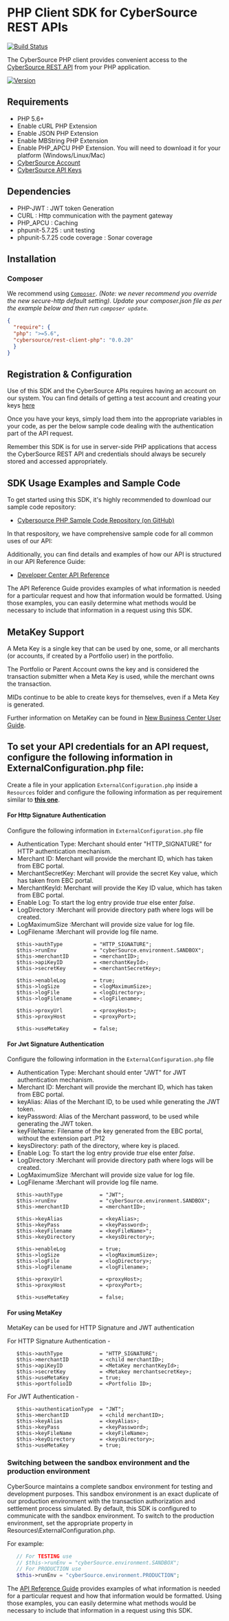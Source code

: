 # PHP Client SDK for CyberSource REST APIs

[![Build Status](https://travis-ci.com/CyberSource/cybersource-rest-client-php.svg?branch=travis-trial)](https://travis-ci.com/CyberSource/cybersource-rest-client-php)

The CyberSource PHP client provides convenient access to the [CyberSource REST API](https://developer.cybersource.com/api/reference/api-reference.html) from your PHP application.

[![Version         ][packagist_badge]][packagist]

## Requirements
* PHP 5.6+
* Enable cURL PHP Extension
* Enable JSON PHP Extension
* Enable MBString PHP Extension
* Enable PHP_APCU PHP Extension. You will need to download it for your platform (Windows/Linux/Mac) 
* [CyberSource Account](https://developer.cybersource.com/api/developer-guides/dita-gettingstarted/registration.html)
* [CyberSource API Keys](https://prod.developer.cybersource.com/api/developer-guides/dita-gettingstarted/registration/createCertSharedKey.html)
 
 ## Dependencies
* PHP-JWT                          : JWT token Generation
* CURL                             : Http communication with the payment gateway
* PHP_APCU                         : Caching 
* phpunit-5.7.25                   : unit testing
* phpunit-5.7.25 code coverage     : Sonar coverage

## Installation
### Composer
We recommend using [`Composer`](http://getcomposer.org). *(Note: we never recommend you
override the new secure-http default setting)*. 
*Update your composer.json file as per the example below and then run
`composer update`.*

```json
{
  "require": {
  "php": ">=5.6",
  "cybersource/rest-client-php": "0.0.20"
  }
}
```

## Registration & Configuration
Use of this SDK and the CyberSource APIs requires having an account on our system. You can find details of getting a test account and creating your keys [here](https://developer.cybersource.com/api/developer-guides/dita-gettingstarted/registration.html)

Once you have your keys, simply load them into the appropriate variables in your code, as per the below sample code dealing with the authentication part of the API request. 

Remember this SDK is for use in server-side PHP applications that access the CyberSource REST API and credentials should always be securely stored and accessed appropriately. 

## SDK Usage Examples and Sample Code
To get started using this SDK, it's highly recommended to download our sample code repository:
* [Cybersource PHP Sample Code Repository (on GitHub)](https://github.com/CyberSource/cybersource-rest-samples-php)

In that respository, we have comprehensive sample code for all common uses of our API:

Additionally, you can find details and examples of how our API is structured in our API Reference Guide:
* [Developer Center API Reference](https://developer.cybersource.com/api/reference/api-reference.html)

The API Reference Guide provides examples of what information is needed for a particular request and how that information would be formatted. Using those examples, you can easily determine what methods would be necessary to include that information in a request using this SDK.

## MetaKey Support

A Meta Key is a single key that can be used by one, some, or all merchants (or accounts, if created by a Portfolio user) in the portfolio.

The Portfolio or Parent Account owns the key and is considered the transaction submitter when a Meta Key is used, while the merchant owns the transaction.

MIDs continue to be able to create keys for themselves, even if a Meta Key is generated.

Further information on MetaKey can be found in [New Business Center User Guide](https://developer.cybersource.com/library/documentation/dev_guides/Business_Center/New_Business_Center_User_Guide.pdf).

## To set your API credentials for an API request, configure the following information in ExternalConfiguration.php file:

  Create a file in your application `ExternalConfiguration.php` inside a `Resources` folder and configure the following information as per requirement similar to [**this one**](https://github.com/CyberSource/cybersource-rest-samples-php/blob/master/Resources/ExternalConfiguration.php).
  
  #### For Http Signature Authentication 
  
  Configure the following information in `ExternalConfiguration.php` file
  
*    Authentication Type:  Merchant should enter "HTTP_SIGNATURE" for HTTP authentication mechanism.
*    Merchant ID: Merchant will provide the merchant ID, which has taken from EBC portal.
*    MerchantSecretKey: Merchant will provide the secret Key value, which has taken from EBC portal.
*    MerchantKeyId:  Merchant will provide the Key ID value, which has taken from EBC portal.
*    Enable Log: To start the log entry provide _true_ else enter _false_.
*   LogDirectory :Merchant will provide directory path where logs will be created.
*   LogMaximumSize :Merchant will provide size value for log file.
*   LogFilename  :Merchant will provide log file name.

```
   $this->authType          = "HTTP_SIGNATURE";
   $this->runEnv            = "cyberSource.environment.SANDBOX";
   $this->merchantID        = <merchantID>;
   $this->apiKeyID          = <merchantKeyId>;
   $this->secretKey         = <merchantSecretKey>;

   $this->enableLog         = true;
   $this->logSize           = <logMaximumSize>;
   $this->logFile           = <logDirectory>;
   $this->logFilename       = <logFilename>;

   $this->proxyUrl          = <proxyHost>;
   $this->proxyHost         = <proxyPort>;

   $this->useMetaKey        = false;

```
  #### For Jwt Signature Authentication

  Configure the following information in the `ExternalConfiguration.php` file
  
*    Authentication Type:  Merchant should enter "JWT" for JWT authentication mechanism.
*    Merchant ID: Merchant will provide the merchant ID, which has taken from EBC portal.
*    keyAlias: Alias of the Merchant ID, to be used while generating the JWT token.
*    keyPassword: Alias of the Merchant password, to be used while generating the JWT token.
*    keyFileName: Filename of the key generated from the EBC portal, without the extension part .P12
*   keysDirectory: path of the directory, where key is placed.
*    Enable Log: To start the log entry provide _true_ else enter _false_.
*   LogDirectory :Merchant will provide directory path where logs will be created.
*   LogMaximumSize :Merchant will provide size value for log file.
*   LogFilename  :Merchant will provide log file name.

```
   $this->authType            = "JWT";
   $this->runEnv              = "cyberSource.environment.SANDBOX";
   $this->merchantID          = <merchantID>;

   $this->keyAlias            = <keyAlias>;
   $this->keyPass             = <keyPassword>;
   $this->keyFilename         = <keyFileName>";
   $this->keyDirectory        = <keysDirectory>;

   $this->enableLog           = true;
   $this->logSize             = <logMaximumSize>;
   $this->logFile             = <logDirectory>;
   $this->logFilename         = <logFilename>;

   $this->proxyUrl            = <proxyHost>;
   $this->proxyHost           = <proxyPort>;

   $this->useMetaKey          = false;
```

  #### For using MetaKey

  MetaKey can be used for HTTP Signature and JWT authentication

  For HTTP Signature Authentication - 

```
   $this->authType            = "HTTP_SIGNATURE";
   $this->merchantID          = <child merchantID>;
   $this->apiKeyID            = <MetaKey merchantKeyId>;
   $this->secretKey           = <Metakey merchantsecretKey>;
   $this->useMetaKey          = true;
   $this->portfolioID         = <Portfolio ID>;
```

  For JWT Authentication - 

```
   $this->authenticationType  = "JWT";
   $this->merchantID          = <child merchantID>;
   $this->keyAlias            = <keyAlias>;
   $this->keyPass             = <keyPassword>;
   $this->keyFileName         = <keyFileName>;
   $this->keyDirectory        = <keysDirectory>;
   $this->useMetaKey          = true;
```

### Switching between the sandbox environment and the production environment
CyberSource maintains a complete sandbox environment for testing and development purposes. This sandbox environment is an exact duplicate of our production environment with the transaction authorization and settlement process simulated. By default, this SDK is configured to communicate with the sandbox environment. To switch to the production environment, set the appropriate property in Resources\ExternalConfiguration.php.

For example:

```php
   // For TESTING use
   // $this->runEnv = "cyberSource.environment.SANDBOX";
   // For PRODUCTION use
   $this->runEnv = "cyberSource.environment.PRODUCTION";
```

The [API Reference Guide](https://developer.cybersource.com/api/reference/api-reference.html) provides examples of what information is needed for a particular request and how that information would be formatted. Using those examples, you can easily determine what methods would be necessary to include that information in a request using this SDK.

[packagist_badge]: https://img.shields.io/packagist/v/cybersource/rest-client-php.svg
[packagist]: https://packagist.org/packages/cybersource/rest-client-php
